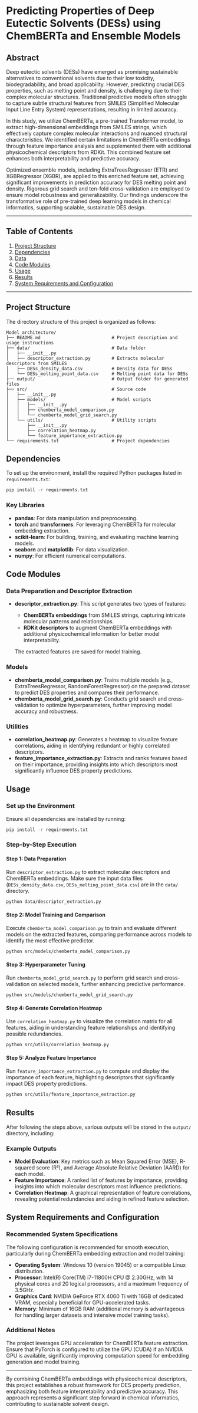 # Predicting Properties of Deep Eutectic Solvents (DESs) using ChemBERTa and Ensemble Models

## Abstract

Deep eutectic solvents (DESs) have emerged as promising sustainable alternatives to conventional solvents due to their low toxicity, biodegradability, and broad applicability. However, predicting crucial DES properties, such as melting point and density, is challenging due to their complex molecular structures. Traditional predictive models often struggle to capture subtle structural features from SMILES (Simplified Molecular Input Line Entry System) representations, resulting in limited accuracy.

In this study, we utilize ChemBERTa, a pre-trained Transformer model, to extract high-dimensional embeddings from SMILES strings, which effectively capture complex molecular interactions and nuanced structural characteristics. We identified certain limitations in ChemBERTa embeddings through feature importance analysis and supplemented them with additional physicochemical descriptors from RDKit. This combined feature set enhances both interpretability and predictive accuracy.

Optimized ensemble models, including ExtraTreesRegressor (ETR) and XGBRegressor (XGBR), are applied to this enriched feature set, achieving significant improvements in prediction accuracy for DES melting point and density. Rigorous grid search and ten-fold cross-validation are employed to ensure model robustness and generalizability. Our findings underscore the transformative role of pre-trained deep learning models in chemical informatics, supporting scalable, sustainable DES design.

---

## Table of Contents

1. [Project Structure](#project-structure)
2. [Dependencies](#dependencies)
3. [Data](#data)
4. [Code Modules](#code-modules)
5. [Usage](#usage)
6. [Results](#results)
7. [System Requirements and Configuration](#system-requirements-and-configuration)

---

## Project Structure

The directory structure of this project is organized as follows:

```
Model architecture/
├── README.md                           # Project description and usage instructions
├── data/                               # Data folder
│   ├── __init__.py
│   ├── descriptor_extraction.py        # Extracts molecular descriptors from SMILES
│   ├── DESs_density_data.csv           # Density data for DESs
│   └── DESs_melting_point_data.csv     # Melting point data for DESs
├── output/                             # Output folder for generated files
├── src/                                # Source code
│   ├── __init__.py
│   ├── models/                         # Model scripts
│   │   ├── __init__.py
│   │   ├── chemberta_model_comparison.py
│   │   └── chemberta_model_grid_search.py
│   └── utils/                          # Utility scripts
│       ├── __init__.py
│       ├── correlation_heatmap.py
│       └── feature_importance_extraction.py
└── requirements.txt                    # Project dependencies
```

## Dependencies

To set up the environment, install the required Python packages listed in `requirements.txt`:

```bash
pip install -r requirements.txt
```

### Key Libraries

- **pandas**: For data manipulation and preprocessing.
- **torch** and **transformers**: For leveraging ChemBERTa for molecular embedding extraction.
- **scikit-learn**: For building, training, and evaluating machine learning models.
- **seaborn** and **matplotlib**: For data visualization.
- **numpy**: For efficient numerical computations.


## Code Modules

### Data Preparation and Descriptor Extraction

- **descriptor_extraction.py**: This script generates two types of features:
  - **ChemBERTa embeddings** from SMILES strings, capturing intricate molecular patterns and relationships.
  - **RDKit descriptors** to augment ChemBERTa embeddings with additional physicochemical information for better model interpretability.
  
  The extracted features are saved for model training.

### Models

- **chemberta_model_comparison.py**: Trains multiple models (e.g., ExtraTreesRegressor, RandomForestRegressor) on the prepared dataset to predict DES properties and compares their performance.
- **chemberta_model_grid_search.py**: Conducts grid search and cross-validation to optimize hyperparameters, further improving model accuracy and robustness.

### Utilities

- **correlation_heatmap.py**: Generates a heatmap to visualize feature correlations, aiding in identifying redundant or highly correlated descriptors.
- **feature_importance_extraction.py**: Extracts and ranks features based on their importance, providing insights into which descriptors most significantly influence DES property predictions.

## Usage

### Set up the Environment

Ensure all dependencies are installed by running:

```bash
pip install -r requirements.txt
```

### Step-by-Step Execution

#### Step 1: Data Preparation

Run `descriptor_extraction.py` to extract molecular descriptors and ChemBERTa embeddings. Make sure the input data files (`DESs_density_data.csv`, `DESs_melting_point_data.csv`) are in the `data/` directory.

```bash
python data/descriptor_extraction.py
```

#### Step 2: Model Training and Comparison

Execute `chemberta_model_comparison.py` to train and evaluate different models on the extracted features, comparing performance across models to identify the most effective predictor.

```bash
python src/models/chemberta_model_comparison.py
```

#### Step 3: Hyperparameter Tuning

Run `chemberta_model_grid_search.py` to perform grid search and cross-validation on selected models, further enhancing predictive performance.

```bash
python src/models/chemberta_model_grid_search.py
```

#### Step 4: Generate Correlation Heatmap

Use `correlation_heatmap.py` to visualize the correlation matrix for all features, aiding in understanding feature relationships and identifying possible redundancies.

```bash
python src/utils/correlation_heatmap.py
```

#### Step 5: Analyze Feature Importance

Run `feature_importance_extraction.py` to compute and display the importance of each feature, highlighting descriptors that significantly impact DES property predictions.

```bash
python src/utils/feature_importance_extraction.py
```

## Results

After following the steps above, various outputs will be stored in the `output/` directory, including:

### Example Outputs

- **Model Evaluation**: Key metrics such as Mean Squared Error (MSE), R-squared score (R²), and Average Absolute Relative Deviation (AARD) for each model.
- **Feature Importance**: A ranked list of features by importance, providing insights into which molecular descriptors most influence predictions.
- **Correlation Heatmap**: A graphical representation of feature correlations, revealing potential redundancies and aiding in refined feature selection.

## System Requirements and Configuration

### Recommended System Specifications

The following configuration is recommended for smooth execution, particularly during ChemBERTa embedding extraction and model training:

- **Operating System**: Windows 10 (version 19045) or a compatible Linux distribution.
- **Processor**: Intel(R) Core(TM) i7-11800H CPU @ 2.30GHz, with 14 physical cores and 20 logical processors, and a maximum frequency of 3.5GHz.
- **Graphics Card**: NVIDIA GeForce RTX 4060 Ti with 16GB of dedicated VRAM, especially beneficial for GPU-accelerated tasks.
- **Memory**: Minimum of 16GB RAM (additional memory is advantageous for handling larger datasets and intensive model training tasks).

### Additional Notes

The project leverages GPU acceleration for ChemBERTa feature extraction. Ensure that PyTorch is configured to utilize the GPU (CUDA) if an NVIDIA GPU is available, significantly improving computation speed for embedding generation and model training.

--- 

By combining ChemBERTa embeddings with physicochemical descriptors, this project establishes a robust framework for DES property prediction, emphasizing both feature interpretability and predictive accuracy. This approach represents a significant step forward in chemical informatics, contributing to sustainable solvent design.
```
